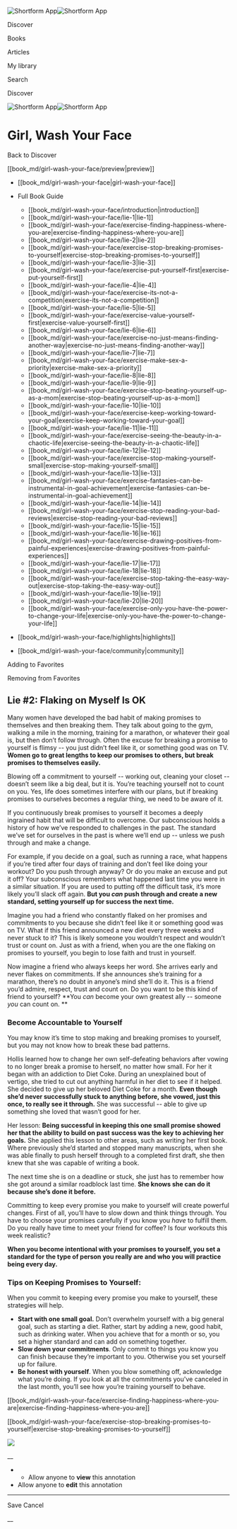![Shortform App](/img/logo.36a2399e.svg)![Shortform App](/img/logo-dark.70c1b072.svg)

Discover

Books

Articles

My library

Search

Discover

![Shortform App](/img/logo.36a2399e.svg)![Shortform App](/img/logo-dark.70c1b072.svg)

# Girl, Wash Your Face

Back to Discover

[[book_md/girl-wash-your-face/preview|preview]]

  * [[book_md/girl-wash-your-face|girl-wash-your-face]]
  * Full Book Guide

    * [[book_md/girl-wash-your-face/introduction|introduction]]
    * [[book_md/girl-wash-your-face/lie-1|lie-1]]
    * [[book_md/girl-wash-your-face/exercise-finding-happiness-where-you-are|exercise-finding-happiness-where-you-are]]
    * [[book_md/girl-wash-your-face/lie-2|lie-2]]
    * [[book_md/girl-wash-your-face/exercise-stop-breaking-promises-to-yourself|exercise-stop-breaking-promises-to-yourself]]
    * [[book_md/girl-wash-your-face/lie-3|lie-3]]
    * [[book_md/girl-wash-your-face/exercise-put-yourself-first|exercise-put-yourself-first]]
    * [[book_md/girl-wash-your-face/lie-4|lie-4]]
    * [[book_md/girl-wash-your-face/exercise-its-not-a-competition|exercise-its-not-a-competition]]
    * [[book_md/girl-wash-your-face/lie-5|lie-5]]
    * [[book_md/girl-wash-your-face/exercise-value-yourself-first|exercise-value-yourself-first]]
    * [[book_md/girl-wash-your-face/lie-6|lie-6]]
    * [[book_md/girl-wash-your-face/exercise-no-just-means-finding-another-way|exercise-no-just-means-finding-another-way]]
    * [[book_md/girl-wash-your-face/lie-7|lie-7]]
    * [[book_md/girl-wash-your-face/exercise-make-sex-a-priority|exercise-make-sex-a-priority]]
    * [[book_md/girl-wash-your-face/lie-8|lie-8]]
    * [[book_md/girl-wash-your-face/lie-9|lie-9]]
    * [[book_md/girl-wash-your-face/exercise-stop-beating-yourself-up-as-a-mom|exercise-stop-beating-yourself-up-as-a-mom]]
    * [[book_md/girl-wash-your-face/lie-10|lie-10]]
    * [[book_md/girl-wash-your-face/exercise-keep-working-toward-your-goal|exercise-keep-working-toward-your-goal]]
    * [[book_md/girl-wash-your-face/lie-11|lie-11]]
    * [[book_md/girl-wash-your-face/exercise-seeing-the-beauty-in-a-chaotic-life|exercise-seeing-the-beauty-in-a-chaotic-life]]
    * [[book_md/girl-wash-your-face/lie-12|lie-12]]
    * [[book_md/girl-wash-your-face/exercise-stop-making-yourself-small|exercise-stop-making-yourself-small]]
    * [[book_md/girl-wash-your-face/lie-13|lie-13]]
    * [[book_md/girl-wash-your-face/exercise-fantasies-can-be-instrumental-in-goal-achievement|exercise-fantasies-can-be-instrumental-in-goal-achievement]]
    * [[book_md/girl-wash-your-face/lie-14|lie-14]]
    * [[book_md/girl-wash-your-face/exercise-stop-reading-your-bad-reviews|exercise-stop-reading-your-bad-reviews]]
    * [[book_md/girl-wash-your-face/lie-15|lie-15]]
    * [[book_md/girl-wash-your-face/lie-16|lie-16]]
    * [[book_md/girl-wash-your-face/exercise-drawing-positives-from-painful-experiences|exercise-drawing-positives-from-painful-experiences]]
    * [[book_md/girl-wash-your-face/lie-17|lie-17]]
    * [[book_md/girl-wash-your-face/lie-18|lie-18]]
    * [[book_md/girl-wash-your-face/exercise-stop-taking-the-easy-way-out|exercise-stop-taking-the-easy-way-out]]
    * [[book_md/girl-wash-your-face/lie-19|lie-19]]
    * [[book_md/girl-wash-your-face/lie-20|lie-20]]
    * [[book_md/girl-wash-your-face/exercise-only-you-have-the-power-to-change-your-life|exercise-only-you-have-the-power-to-change-your-life]]
  * [[book_md/girl-wash-your-face/highlights|highlights]]
  * [[book_md/girl-wash-your-face/community|community]]



Adding to Favorites 

Removing from Favorites 

## Lie #2: Flaking on Myself Is OK

Many women have developed the bad habit of making promises to themselves and then breaking them. They talk about going to the gym, walking a mile in the morning, training for a marathon, or whatever their goal is, but then don’t follow through. Often the excuse for breaking a promise to yourself is flimsy -- you just didn’t feel like it, or something good was on TV. **Women go to great lengths to keep our promises to others, but break promises to themselves easily.**

Blowing off a commitment to yourself -- working out, cleaning your closet -- doesn’t seem like a big deal, but it is. You’re teaching yourself not to count on you. Yes, life does sometimes interfere with our plans, but if breaking promises to ourselves becomes a regular thing, we need to be aware of it.

If you continuously break promises to yourself it becomes a deeply ingrained habit that will be difficult to overcome. Our subconscious holds a history of how we’ve responded to challenges in the past. The standard we’ve set for ourselves in the past is where we’ll end up -- unless we push through and make a change.

For example, if you decide on a goal, such as running a race, what happens if you’re tired after four days of training and don’t feel like doing your workout? Do you push through anyway? Or do you make an excuse and put it off? Your subconscious remembers what happened last time you were in a similar situation. If you are used to putting off the difficult task, it’s more likely you’ll slack off again. **But you _can_ push through and create a new standard, setting yourself up for success the next time.**

Imagine you had a friend who constantly flaked on her promises and commitments to you because she didn’t feel like it or something good was on TV. What if this friend announced a new diet every three weeks and never stuck to it? This is likely someone you wouldn’t respect and wouldn’t trust or count on. Just as with a friend, when you are the one flaking on promises to yourself, you begin to lose faith and trust in yourself.

Now imagine a friend who always keeps her word. She arrives early and never flakes on commitments. If she announces she’s training for a marathon, there’s no doubt in anyone’s mind she’ll do it. This is a friend you’d admire, respect, trust and count on. Do you want to be this kind of friend to yourself? **You _can_ become your own greatest ally -- someone _you_ can count on. **

### Become Accountable to Yourself

You may know it’s time to stop making and breaking promises to yourself, but you may not know how to break these bad patterns.

Hollis learned how to change her own self-defeating behaviors after vowing to no longer break a promise to herself, no matter how small. For her it began with an addiction to Diet Coke. During an unexplained bout of vertigo, she tried to cut out anything harmful in her diet to see if it helped. She decided to give up her beloved Diet Coke for a month. **Even though she’d never successfully stuck to anything before, she vowed, just this once, to really see it through.** She was successful -- able to give up something she loved that wasn’t good for her.

Her lesson: **Being successful in keeping this one small promise showed her that the ability to build on past success was the key to achieving her goals.** She applied this lesson to other areas, such as writing her first book. Where previously she’d started and stopped many manuscripts, when she was able finally to push herself through to a completed first draft, she then knew that she was capable of writing a book.

The next time she is on a deadline or stuck, she just has to remember how she got around a similar roadblock last time. **She knows she can do it because she’s done it before.**

Committing to keep every promise you make to yourself will create powerful changes. First of all, you’ll have to slow down and think things through. You have to choose your promises carefully if you know you _have_ to fulfill them. Do you really have time to meet your friend for coffee? Is four workouts this week realistic?

**When you become intentional with your promises to yourself, you set a standard for the type of person you really are and who you will practice being every day.**

### Tips on Keeping Promises to Yourself:

When you commit to keeping every promise you make to yourself, these strategies will help.

  * **Start with one small goal.** Don’t overwhelm yourself with a big general goal, such as starting a diet. Rather, start by adding a new, good habit, such as drinking water. When you achieve that for a month or so, you set a higher standard and can add on something together.
  * **Slow down your commitments**. Only commit to things you know you can finish because they’re important to you. Otherwise you set yourself up for failure.
  * **Be honest with yourself**. When you blow something off, acknowledge what you’re doing. If you look at all the commitments you've canceled in the last month, you’ll see how you’re training yourself to behave.



[[book_md/girl-wash-your-face/exercise-finding-happiness-where-you-are|exercise-finding-happiness-where-you-are]]

[[book_md/girl-wash-your-face/exercise-stop-breaking-promises-to-yourself|exercise-stop-breaking-promises-to-yourself]]

![](https://bat.bing.com/action/0?ti=56018282&Ver=2&mid=5225b239-78d3-4c7d-a544-d945c5b5a5d5&sid=49fff5b0636c11eeb9c611038afc8668&vid=4a005010636c11ee80c703d4c4a7acd5&vids=0&msclkid=N&pi=0&lg=en-US&sw=800&sh=600&sc=24&nwd=1&tl=Shortform%20%7C%20Book&p=https%3A%2F%2Fwww.shortform.com%2Fapp%2Fbook%2Fgirl-wash-your-face%2Flie-2&r=&lt=315&evt=pageLoad&sv=1&rn=777473)

__

  *   * Allow anyone to **view** this annotation
  * Allow anyone to **edit** this annotation



* * *

Save Cancel

__



